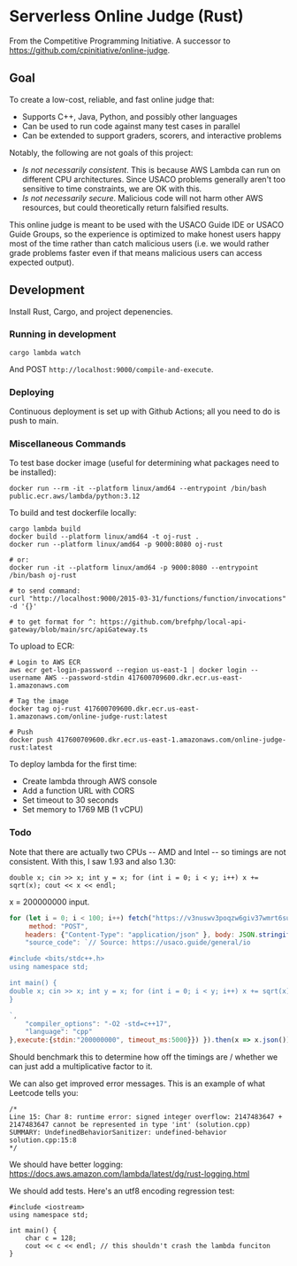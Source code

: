 # Serverless Online Judge (Rust)

From the Competitive Programming Initiative. A successor to https://github.com/cpinitiative/online-judge.

## Goal

To create a low-cost, reliable, and fast online judge that:

- Supports C++, Java, Python, and possibly other languages
- Can be used to run code against many test cases in parallel
- Can be extended to support graders, scorers, and interactive problems

Notably, the following are not goals of this project:

- *Is not necessarily consistent*. This is because AWS Lambda can run on different CPU architectures. Since USACO problems generally aren't too sensitive to time constraints, we are OK with this.
- *Is not necessarily secure*. Malicious code will not harm other AWS resources, but could theoretically return falsified results.

This online judge is meant to be used with the USACO Guide IDE or USACO Guide Groups, so the experience is optimized to make honest users happy most of the time rather than catch malicious users (i.e. we would rather grade problems faster even if that means malicious users can access expected output).

## Development

Install Rust, Cargo, and project depenencies.

### Running in development

```
cargo lambda watch
``` 

And POST `http://localhost:9000/compile-and-execute`.

### Deploying

Continuous deployment is set up with Github Actions; all you need to do is push to main.

### Miscellaneous Commands


To test base docker image (useful for determining what packages need to be installed):

```
docker run --rm -it --platform linux/amd64 --entrypoint /bin/bash public.ecr.aws/lambda/python:3.12
```

To build and test dockerfile locally:

```
cargo lambda build
docker build --platform linux/amd64 -t oj-rust .
docker run --platform linux/amd64 -p 9000:8080 oj-rust

# or:
docker run -it --platform linux/amd64 -p 9000:8080 --entrypoint /bin/bash oj-rust

# to send command:
curl "http://localhost:9000/2015-03-31/functions/function/invocations" -d '{}'

# to get format for ^: https://github.com/brefphp/local-api-gateway/blob/main/src/apiGateway.ts
```

To upload to ECR:

```
# Login to AWS ECR
aws ecr get-login-password --region us-east-1 | docker login --username AWS --password-stdin 417600709600.dkr.ecr.us-east-1.amazonaws.com

# Tag the image
docker tag oj-rust 417600709600.dkr.ecr.us-east-1.amazonaws.com/online-judge-rust:latest

# Push
docker push 417600709600.dkr.ecr.us-east-1.amazonaws.com/online-judge-rust:latest
```

To deploy lambda for the first time:
- Create lambda through AWS console
- Add a function URL with CORS
- Set timeout to 30 seconds
- Set memory to 1769 MB (1 vCPU)

### Todo

Note that there are actually two CPUs -- AMD and Intel -- so timings are not consistent. With this, I saw 1.93 and also 1.30:

```
double x; cin >> x; int y = x; for (int i = 0; i < y; i++) x += sqrt(x); cout << x << endl;
```

x = 200000000 input.

```js
for (let i = 0; i < 100; i++) fetch("https://v3nuswv3poqzw6giv37wmrt6su0krxvt.lambda-url.us-east-1.on.aws/compile-and-execute", {
     method: "POST", 
    headers: {"Content-Type": "application/json" }, body: JSON.stringify({compile:{
    "source_code": `// Source: https://usaco.guide/general/io

#include <bits/stdc++.h>
using namespace std;

int main() {
double x; cin >> x; int y = x; for (int i = 0; i < y; i++) x += sqrt(x); cout << x << endl;;
}

`,
    "compiler_options": "-O2 -std=c++17",
    "language": "cpp"
},execute:{stdin:"200000000", timeout_ms:5000}}) }).then(x => x.json()).then(x => console.log(x.execute.stderr.match(/wall clock.*/)[0]))
```

Should benchmark this to determine how off the timings are / whether we can just add a multiplicative factor to it.


We can also get improved error messages. This is an example of what Leetcode tells you:


```
/*
Line 15: Char 8: runtime error: signed integer overflow: 2147483647 + 2147483647 cannot be represented in type 'int' (solution.cpp)
SUMMARY: UndefinedBehaviorSanitizer: undefined-behavior solution.cpp:15:8
*/
```

We should have better logging: https://docs.aws.amazon.com/lambda/latest/dg/rust-logging.html

We should add tests. Here's an utf8 encoding regression test:

```
#include <iostream>
using namespace std;

int main() {
	char c = 128;
	cout << c << endl; // this shouldn't crash the lambda funciton
}
```
